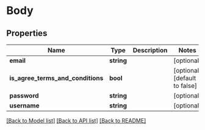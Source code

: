 # Body

## Properties
Name | Type | Description | Notes
------------ | ------------- | ------------- | -------------
**email** | **string** |  | [optional] 
**is_agree_terms_and_conditions** | **bool** |  | [optional] [default to false]
**password** | **string** |  | [optional] 
**username** | **string** |  | [optional] 

[[Back to Model list]](../README.md#documentation-for-models) [[Back to API list]](../README.md#documentation-for-api-endpoints) [[Back to README]](../README.md)


